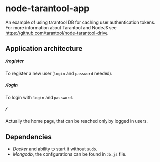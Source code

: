 # node-tarantool-app
An example of using tarantool DB for caching user authentication tokens.
For more information about Tarantool and NodeJS see https://github.com/tarantool/node-tarantool-drive.


## Application architecture

##### /register
To register a new user (`login` and `password` needed).

##### /login
To login with `login` and `password`.

##### /
Actually the home page, that can be reached only by logged in users.

## Dependencies

* *Docker* and ability to start it without `sudo`.
* *Mongodb*, the configurations can be found in `db.js` file.
